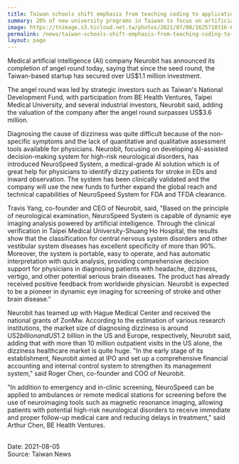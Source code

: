 ```yaml
---
title: Taiwan schools shift emphasis from teaching coding to applications of AI
summary: 20% of new university programs in Taiwan to focus on artificial intelligence
image: https://tnimage.s3.hicloud.net.tw/photos/2021/07/08/1625710316-60e65eec79a13.jpg
permalink: /news/taiwan-schools-shift-emphasis-from-teaching-coding-to-applications-of-ai/
layout: page
---
```

Medical artificial intelligence (AI) company Neurobit has announced its completion of angel round today, saying that since the seed round, the Taiwan-based startup has secured over US$1.1 million investment.

The angel round was led by strategic investors such as Taiwan's National Development Fund, with participation from BE Health Ventures, Taipei Medical University, and several industrial investors, Neurobit said, adding the valuation of the company after the angel round surpasses US$3.6 million.

Diagnosing the cause of dizziness was quite difficult because of the non-specific symptoms and the lack of quantitative and qualitative assessment tools available for physicians. Neurobit, focusing on developing Al-assisted decision-making system for high-risk neurological disorders, has introduced NeuroSpeed System, a medical-grade AI solution which is of great help for physicians to identify dizzy patients for stroke in EDs and inward observation. The system has been clinically validated and the company will use the new funds to further expand the global reach and technical capabilities of NeuroSpeed System for FDA and TFDA clearance.

Travis Yang, co-founder and CEO of Neurobit, said, "Based on the principle of neurological examination, NeuroSpeed System is capable of dynamic eye imaging analysis powered by artificial intelligence. Through the clinical verification in Taipei Medical University-Shuang Ho Hospital, the results show that the classification for central nervous system disorders and other vestibular system diseases has excellent specificity of more than 90%. Moreover, the system is portable, easy to operate, and has automatic interpretation with quick analysis, providing comprehensive decision support for physicians in diagnosing patients with headache, dizziness, vertigo, and other potential serious brain diseases. The product has already received positive feedback from worldwide physician. Neurobit is expected to be a pioneer in dynamic eye imaging for screening of stroke and other brain disease."

Neurobit has teamed up with Hague Medical Center and received the national grants of ZonMw. According to the estimation of various research institutions, the market size of diagnosing dizziness is around US$2 billion and US$1.2 billion in the US and Europe, respectively, Neurobit said, adding that with more than 10 million outpatient visits in the US alone, the dizziness healthcare market is quite huge. "In the early stage of its establishment, Neurobit aimed at IPO and set up a comprehensive financial accounting and internal control system to strengthen its management system," said Roger Chen, co-founder and COO of Neurobit.

"In addition to emergency and in-clinic screening, NeuroSpeed can be applied to ambulances or remote medical stations for screening before the use of neuroimaging tools such as magnetic resonance imaging, allowing patients with potential high-risk neurological disorders to receive immediate and proper follow-up medical care and reducing delays in treatment," said Arthur Chen, BE Health Ventures.

<br/>
Date: 2021-08-05
<br/>
Source: Taiwan News
